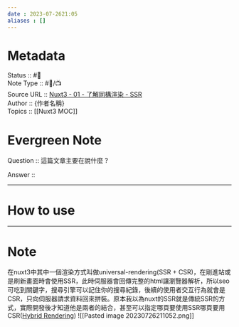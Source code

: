 ```yaml
---
date : 2023-07-2621:05
aliases : []
---
```

# Metadata
Status :: #🌱 <br>
Note Type :: #📨/📺 <br>
Source URL :: [Nuxt3 - 01 - 了解同構渲染 - SSR](https://youtu.be/0HrL_ardt38?t=2134)<br>
Author :: {作者名稱} <br>
Topics :: [[Nuxt3 MOC]]<br>
# Evergreen Note

Question :: 這篇文章主要在說什麼 ?

Answer ::

---

# How to use

---

# Note
在nuxt3中其中一個渲染方式叫做universal-rendering(SSR + CSR)，在剛進站或是刷新畫面時會使用SSR，此時伺服器會回傳完整的html讓瀏覽器解析，所以seo可吃到關鍵字，搜尋引擎可以記住你的搜尋紀錄，後續的使用者交互行為就會是CSR，只向伺服器請求資料回來拼裝。原本我以為nuxt的SSR就是傳統SSR的方式，實際開發後才知道他是兩者的結合，甚至可以指定哪頁要使用SSR哪頁要用CSR([Hybrid Rendering](https://nuxt.com/docs/guide/concepts/rendering#hybrid-rendering))
![[Pasted image 20230726211052.png]]